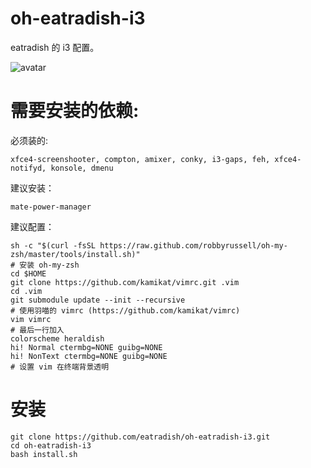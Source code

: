 # oh-eatradish-i3
eatradish 的 i3 配置。

![avatar](https://eatradish.moe/pic1.png)



# 需要安装的依赖:
必须装的:

```
xfce4-screenshooter, compton, amixer, conky, i3-gaps, feh, xfce4-notifyd, konsole, dmenu
```

建议安装：

```
mate-power-manager
```

建议配置：

```
sh -c "$(curl -fsSL https://raw.github.com/robbyrussell/oh-my-zsh/master/tools/install.sh)"
# 安装 oh-my-zsh
cd $HOME
git clone https://github.com/kamikat/vimrc.git .vim
cd .vim
git submodule update --init --recursive
# 使用羽喵的 vimrc (https://github.com/kamikat/vimrc)
vim vimrc
# 最后一行加入
colorscheme heraldish
hi! Normal ctermbg=NONE guibg=NONE
hi! NonText ctermbg=NONE guibg=NONE
# 设置 vim 在终端背景透明
```


# 安装

```
git clone https://github.com/eatradish/oh-eatradish-i3.git
cd oh-eatradish-i3
bash install.sh
```
